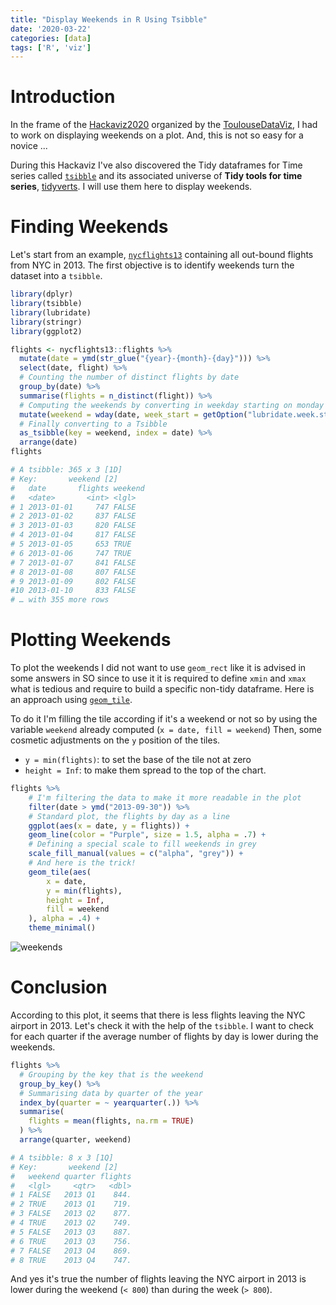 ```yaml
---
title: "Display Weekends in R Using Tsibble"
date: '2020-03-22'
categories: [data]
tags: ['R', 'viz']
---
```


# Introduction

In the frame of the [Hackaviz2020](https://github.com/ToulouseDataViz/Hackaviz2020) organized by the [ToulouseDataViz](https://toulouse-dataviz.fr/), I had to work on displaying weekends on a plot. And, this is not so easy for a novice ...

During this Hackaviz I've also discovered the Tidy dataframes for Time series called [`tsibble`](https://tsibble.tidyverts.org/) and its associated universe of **Tidy tools for time series**, [tidyverts](https://tidyverts.org). I will use them here to display weekends.

# Finding Weekends

Let's start from an example, [`nycflights13`](https://github.com/hadley/nycflights13) containing all out-bound flights from NYC in 2013.
The first objective is to identify weekends turn the dataset into a `tsibble`.

```R
library(dplyr)
library(tsibble)
library(lubridate)
library(stringr)
library(ggplot2)

flights <- nycflights13::flights %>%
  mutate(date = ymd(str_glue("{year}-{month}-{day}"))) %>%
  select(date, flight) %>%
  # Counting the number of distinct flights by date
  group_by(date) %>% 
  summarise(flights = n_distinct(flight)) %>%
  # Computing the weekends by converting in weekday starting on monday to ease the cut
  mutate(weekend = wday(date, week_start = getOption("lubridate.week.start", 1)) > 5) %>%
  # Finally converting to a Tsibble
  as_tsibble(key = weekend, index = date) %>%
  arrange(date)
flights

# A tsibble: 365 x 3 [1D]
# Key:       weekend [2]
#   date       flights weekend
#   <date>       <int> <lgl>  
# 1 2013-01-01     747 FALSE  
# 2 2013-01-02     837 FALSE  
# 3 2013-01-03     820 FALSE  
# 4 2013-01-04     817 FALSE  
# 5 2013-01-05     653 TRUE   
# 6 2013-01-06     747 TRUE   
# 7 2013-01-07     841 FALSE  
# 8 2013-01-08     807 FALSE  
# 9 2013-01-09     802 FALSE  
#10 2013-01-10     833 FALSE  
# … with 355 more rows
```

# Plotting Weekends

To plot the weekends I did not want to use `geom_rect` like it is advised in some answers in SO since to use it it is required to define `xmin` and `xmax` what is tedious and require to build a specific non-tidy dataframe. Here is an approach using [`geom_tile`](https://ggplot2.tidyverse.org/reference/geom_tile.html).

To do it I'm filling the tile according if it's a weekend or not so by using the variable `weekend` already computed (`x = date, fill = weekend`)
Then, some cosmetic adjustments on the `y` position of the tiles.

- `y = min(flights)`: to set the base of the tile not at zero
- `height = Inf`: to make them spread to the top of the chart.

```R
flights %>%
    # I'm filtering the data to make it more readable in the plot
    filter(date > ymd("2013-09-30")) %>%
    # Standard plot, the flights by day as a line
    ggplot(aes(x = date, y = flights)) +
    geom_line(color = "Purple", size = 1.5, alpha = .7) +
    # Defining a special scale to fill weekends in grey
    scale_fill_manual(values = c("alpha", "grey")) +
    # And here is the trick!
    geom_tile(aes(
        x = date,
        y = min(flights),
        height = Inf,
        fill = weekend
    ), alpha = .4) +
    theme_minimal()
```

![weekends](/post/display_weekends/weekends.png)

# Conclusion

According to this plot, it seems that there is less flights leaving the NYC airport in 2013. Let's check it with the help of the `tsibble`. I want to check for each quarter if the average number of flights by day is lower during the weekends.

```R
flights %>% 
  # Grouping by the key that is the weekend
  group_by_key() %>%
  # Summarising data by quarter of the year
  index_by(quarter = ~ yearquarter(.)) %>% 
  summarise(
    flights = mean(flights, na.rm = TRUE)
  ) %>%
  arrange(quarter, weekend)

# A tsibble: 8 x 3 [1Q]
# Key:       weekend [2]
#   weekend quarter flights
#   <lgl>     <qtr>   <dbl>
# 1 FALSE   2013 Q1    844.
# 2 TRUE    2013 Q1    719.
# 3 FALSE   2013 Q2    877.
# 4 TRUE    2013 Q2    749.
# 5 FALSE   2013 Q3    887.
# 6 TRUE    2013 Q3    756.
# 7 FALSE   2013 Q4    869.
# 8 TRUE    2013 Q4    747.
```

And yes it's true the number of flights leaving the NYC airport in 2013 is lower during the weekend (`< 800`) than during the week (`> 800`).
